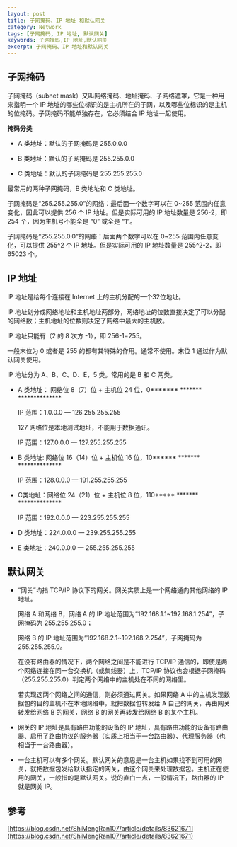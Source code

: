 ```yaml
---
layout: post
title: 子网掩码、IP 地址 和默认网关
category: Network
tags: [子网掩码, IP 地址, 默认网关]
keywords: 子网掩码,IP 地址,默认网关
excerpt: 子网掩码、IP 地址和默认网关
---
```


## 子网掩码

子网掩码（subnet mask）又叫网络掩码、地址掩码、子网络遮罩，它是一种用来指明一个 IP 地址的哪些位标识的是主机所在的子网，以及哪些位标识的是主机的位掩码。子网掩码不能单独存在，它必须结合 IP 地址一起使用。

**掩码分类**

* A 类地址：默认的子网掩码是 255.0.0.0

* B 类地址：默认的子网掩码是 255.255.0.0

* C 类地址：默认的子网掩码是 255.255.255.0

最常用的两种子网掩码，B 类地址和 C 类地址。

子网掩码是“255.255.255.0”的网络：最后面一个数字可以在 0~255 范围内任意变化，因此可以提供 256 个 IP 地址。但是实际可用的 IP 地址数量是 256-2，即 254 个，因为主机号不能全是 “0” 或全是 “1”。

子网掩码是“255.255.0.0”的网络：后面两个数字可以在 0~255 范围内任意变化，可以提供 255^2 个 IP 地址。但是实际可用的 IP 地址数量是 255^2-2，即 65023 个。

## IP 地址

IP 地址是给每个连接在 Internet 上的主机分配的一个32位地址。

IP 地址划分成网络地址和主机地址两部分，网络地址的位数直接决定了可以分配的网络数；主机地址的位数则决定了网络中最大的主机数。

IP 地址只能有（2 的 8 次方 -1），即 256-1=255。

一般末位为 0 或者是 255 的都有其特殊的作用。通常不使用。末位 1 通过作为默认网关使用。

IP 地址分为 A、B、C、D、E，5 类。常用的是 B 和 C 两类。

* A 类地址： 网络位 8（7）位 + 主机位 24 位，0******* ******* **************

  IP 范围：1.0.0.0 — 126.255.255.255

  127 网络位是本地测试地址，不能用于数据通讯。

  IP 范围：127.0.0.0 — 127.255.255.255

* B 类地址: 网络位 16（14）位 + 主机位 16 位，10****** ******* **************

  IP 范围：128.0.0.0 — 191.255.255.255

* C类地址：网络位 24（21）位 + 主机位 8 位，110***** ******* **************

  IP 范围：192.0.0.0 — 223.255.255.255

* D 类地址：224.0.0.0 — 239.255.255.255

* E 类地址：240.0.0.0 — 255.255.255.255

## 默认网关

* “网关”均指 TCP/IP 协议下的网关。网关实质上是一个网络通向其他网络的 IP 地址。

  网络 A 和网络 B，网络 A 的 IP 地址范围为“192.168.1.1~192.168.1.254”，子网掩码为 255.255.255.0；

  网络 B 的 IP 地址范围为“192.168.2.1~192.168.2.254”，子网掩码为 255.255.255.0。

  在没有路由器的情况下，两个网络之间是不能进行 TCP/IP 通信的，即使是两个网络连接在同一台交换机（或集线器）上，TCP/IP 协议也会根据子网掩码（255.255.255.0）判定两个网络中的主机处在不同的网络里。

  若实现这两个网络之间的通信，则必须通过网关。如果网络 A 中的主机发现数据包的目的主机不在本地网络中，就把数据包转发给 A 自己的网关，再由网关转发给网络 B 的网关，网络 B 的网关再转发给网络 B 的某个主机。

* 网关的 IP 地址是具有路由功能的设备的 IP 地址，具有路由功能的设备有路由器、启用了路由协议的服务器（实质上相当于一台路由器）、代理服务器（也相当于一台路由器）。

* 一台主机可以有多个网关。默认网关的意思是一台主机如果找不到可用的网关，就把数据包发给默认指定的网关，由这个网关来处理数据包。主机正在使用的网关，一般指的是默认网关。说的直白一点，一般情况下，路由器的 IP 就是网关 IP。

## 参考

[https://blog.csdn.net/ShiMengRan107/article/details/83621671](https://blog.csdn.net/ShiMengRan107/article/details/83621671)
